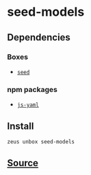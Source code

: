 
seed-models
====================







## Dependencies
### Boxes
* [`seed`](seed.md)
### npm packages
* [`js-yaml`](http://npmjs.com/package/js-yaml)


## Install
```bash
zeus unbox seed-models
```












## [Source](https://github.com/liquidapps-io/zeus-sdk/tree/master/boxes/groups/seeds/seed-models)